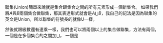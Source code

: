 聯集(Union)簡單來說就是集合跟集合之間的所有元素形成一個新集合。
如果我們將$A$與$B$兩個集合做聯集，那其表達形式就會是$A\bigcup B$，我自己的記法是因為聯集的英文是Union，所以聯集的符號長的就像U一樣。

然後就跟級數還有連乘一樣，我們也可以將兩個以上的集合做聯集，方法有兩個，一個是在多個集合的之間加$\bigcup$， 一個是